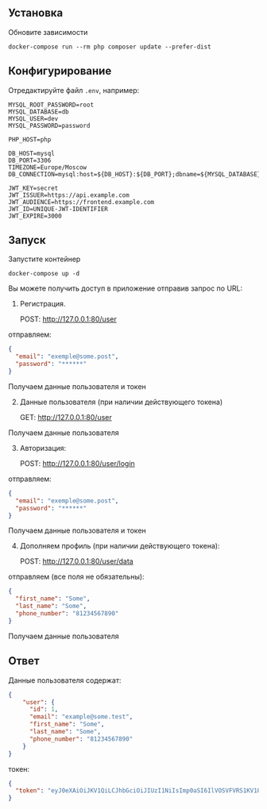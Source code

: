 
Установка
------------

Обновите зависимости

    docker-compose run --rm php composer update --prefer-dist


Конфигурирование
-------------

Отредактируйте файл `.env`, например:

```dotenv
MYSQL_ROOT_PASSWORD=root
MYSQL_DATABASE=db
MYSQL_USER=dev
MYSQL_PASSWORD=password

PHP_HOST=php

DB_HOST=mysql
DB_PORT=3306
TIMEZONE=Europe/Moscow
DB_CONNECTION=mysql:host=${DB_HOST}:${DB_PORT};dbname=${MYSQL_DATABASE}

JWT_KEY=secret
JWT_ISSUER=https://api.example.com
JWT_AUDIENCE=https://frontend.example.com
JWT_ID=UNIQUE-JWT-IDENTIFIER
JWT_EXPIRE=3000
```

Запуск
-------------
Запустите контейнер

    docker-compose up -d

Вы можете получить доступ в приложение отправив запрос по URL:

1. Регистрация.


    POST: http://127.0.0.1:80/user

отправляем:
```json
{
  "email": "exemple@some.post",
  "password": "******"
}
```
Получаем данные пользователя и токен

2. Данные пользователя (при наличии действующего токена)


    GET: http://127.0.0.1:80/user

Получаем данные пользователя

3. Авторизация:


    POST: http://127.0.0.1:80/user/login

отправляем:
```json
{
  "email": "exemple@some.post",
  "password": "******"
}
```
Получаем данные пользователя и токен

4. Дополняем профиль (при наличии действующего токена):


    POST: http://127.0.0.1:80/user/data

отправляем (все поля не обязательны):
```json
{
  "first_name": "Some",
  "last_name": "Some",
  "phone_number": "81234567890"
}
```
Получаем данные пользователя

Ответ
------
Данные пользователя содержат:
```json
{
    "user": {
      "id": 1,
      "email": "example@some.test",
      "first_name": "Some",
      "last_name": "Some",
      "phone_number": "81234567890"
    }
}
```
токен:
```json
{
  "token": "eyJ0eXAiOiJKV1QiLCJhbGciOiJIUzI1NiIsImp0aSI6IlVOSVFVRS1KV1QtSURFTlRJRklFUiJ9.eyJpc3MiOiJodHRwczpcL1wvYXBpLmV4YW1wbGUuY29tIiwiYXVkIjoiaHR0cHM6XC9cL2Zyb250ZW5kLmV4YW1wbGUuY29tIiwianRpIjoiVU5JUVVFLUpXVC1JREVOVElGSUVSIiwiaWF0IjoxNjQ5NjAyMzQ5LCJleHAiOjE2NDk2MDI2NDksInVpZCI6MX0.gNfSenILQD93QtdntAz0ciPjUCOavZU5UpnToPMBdlE"
}
```